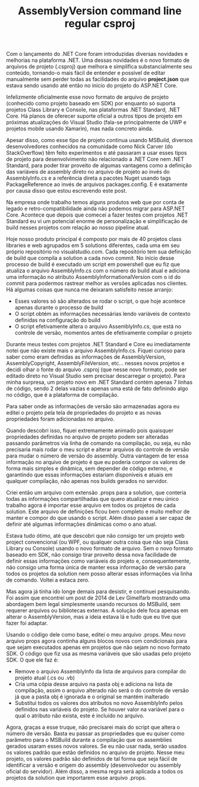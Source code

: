 ﻿---
layout: blogger
title: AssemblyVersion command line regular csproj
published: false
tags: [MSBuild, .NET, Código, Integração Contínua, Automatização]
---
Com o lançamento do .NET Core foram introduzidas diversas novidades e melhorias na plataforma .NET. Uma dessas novidades é o novo formato de arquivos de projeto (.csproj) que melhora e simplifica substancialmente seu conteúdo, tornando-o mais fácil de entender e possível de editar manualmente sem perder todas as facilidades do arquivo <strong>project.json</strong> que estava sendo usando até então no início do projeto do ASP.NET Core.

Infelizmente oficialmente esse novo formato de arquivo de projeto (conhecido como projeto baseado em SDK) por enquanto só suporta projetos Class Library e Console, nas plataformas .NET Standard, .NET Core. Há planos de oferecer suporte oficial a outros tipos de projeto em próximas atualizações do Visual Studio (fala-se principalmente de UWP e projetos mobile usando Xamarin), mas nada concreto ainda.

Apesar disso, como esse tipo de projeto continua usando MSBuild, diversos desenvolvedores conhecidos na comunidade como Nick Carver (do StackOverflow) têm feito experimentos e até passaram a usar esses tipos de projeto para desenvolvimento não relacionado a .NET Core nem .NET Standard, para poder tirar proveito de algumas vantagens como a definição das variáveis de assembly direto no arquivo de projeto ao invés do AssemblyInfo.cs e a referência direta a pacotes Nuget usando tags PackageReference ao invés de arquivos packages.config. E é exatamente por causa disso que estou escrevendo este post.

Na empresa onde trabalho temos alguns produtos web que por conta de legado e retro-compatibilidade ainda não podemos migrar para ASP.NET Core. Acontece que depois que comecei a fazer testes com projetos .NET Standard eu vi um potencial enorme de personalização e simplificação de build nesses projetos com relação ao nosso pipeline atual.

Hoje nosso produto principal é composto por mais de 40 projetos class libraries e web agrupados em 5 solutions diferentes, cada uma em seu próprio repositório no visualstudio.com. Cada repositório tem sua definição de build que compila a solution a cada novo commit. No início desse processo de build é executado um script em powershell que eu fiz que atualiza o arquivo AssemblyInfo.cs com o número do build atual e adiciona uma informação no atributo AssemblyInformationalVersion com o id do commit para podermos rastrear melhor as versões aplicadas nos clientes. Há algumas coisas que nunca me deixaram satisfeito nesse arranjo:

- Esses valores só são alterados se rodar o script, o que hoje acontece apenas durante o processo de build
- O script obtém as informações necessárias lendo variáveis de contexto definidas na configuração do build
- O script efetivamente altera o arquivo AssemblyInfo.cs, que está no controle de versão, momentos antes de efetivamente compilar o projeto

Durante meus testes com projetos .NET Standard e Core eu imediatamente notei que não existe mais o arquivo AssemblyInfo.cs. Fiquei curioso para saber como eram definidas as informações de AssemblyVersion, AssemblyCopyright, AssemblyFileVersion, etc… nesses novos projetos e decidi olhar o fonte do arquivo .csproj (que nesse novo formato, pode ser editado direto no Visual Studio sem precisar descarregar o projeto). Para minha surpresa, um projeto novo em .NET Standard contém apenas 7 linhas de código, sendo 2 delas vazias e apenas uma está de fato definindo algo no código, que é a plataforma de compilação.

Para saber onde as informações de versão são armazenadas agora eu editei o projeto pela tela de propriedades do projeto e as novas propriedades foram adicionadas no arquivo.

Quando descobri isso, fiquei extremamente animado pois quaisquer propriedades definidas no arquivo de projeto podem ser alteradas passando parâmetros via linha de comando na compilação, ou seja, eu não precisaria mais rodar o meu script e alterar arquivos do controle de versão para mudar o número de versão do assembly. Outra vantagem de ter essa informação no arquivo de projeto é que eu poderia compor os valores de forma mais simples e dinâmica, sem depender de código externo, e garantindo que essas informações estariam disponíveis e atuais em qualquer compilação, não apenas nos builds gerados no servidor.

Criei então um arquivo com extensão .props para a solution, que conteria todas as informações compartilhadas que quero atualizar e meu único trabalho agora é importar esse arquivo em todos os projetos de cada solution. Este arquivo de definições ficou bem completo e muito melhor de manter e compor do que usando o script. Além disso passei a ser capaz de definir até algumas informações dinâmicas como o ano atual.

Estava tudo ótimo, até que descobri que não consigo ter um projeto web project convencional (ou WPF, ou qualquer outra coisa que não seja Class Library ou Console) usando o novo formato de arquivo. Sem o novo formato baseado em SDK, não consigo tirar proveito dessa nova facilidade de definir essas informações como variáveis do projeto e, consequentemente, não consigo uma forma única de manter essa informação de versão para todos os projetos da solution nem posso alterar essas informações via linha de comando. Voltei a estaca zero.

Mas agora já tinha ido longe demais para desistir, e continuei pesquisando. Foi assim que encontrei um post de 2014 de Lev Gimelfarb mostrando uma abordagem bem legal simplesmente usando recursos do MSBuild, sem requerer arquivos ou bibliotecas externas. A solução dele foca apenas em alterar o AssemblyVersion, mas a ideia estava lá e tudo que eu tive que fazer foi adaptar.

Usando o código dele como base, editei o meu arquivo .props. Meu novo arquivo props agora continha alguns blocos novos com condicionais para que sejam executados apenas em projetos que não sejam no novo formato SDK. O código que fiz usa as mesma variáveis que são usadas pelo projeto SDK. O que ele faz é:

- Remove o arquivo AssemblyInfo da lista de arquivos para compilar do projeto atual (.cs ou .vb)
- Cria uma cópia desse arquivo na pasta obj e adiciona na lista de compilação, assim o arquivo alterado não será o do controle de versão já que a pasta obj é ignorada e o original se mantém inalterado
- Substitui todos os valores dos atributos no novo AssemblyInfo pelos definidos nas variáveis do projeto. Se houver valor na variável para o qual o atributo não exista, este é incluído no arquivo.</li></ul><p>Agora, graças a esse truque, não precisarei mais do script que altera o número de versão. Basta eu passar as propriedades que eu quiser como parâmetro para o MSBuild durante a compilação que os assemblies gerados usaram esses novos valores. Se eu não usar nada, serão usados os valores padrão que estão definidos no arquivo de projeto. Nesse meu projeto, os valores padrão são definidos de tal forma que seja fácil de identificar a versão e origem do assembly (desenvolvedor ou assembly oficial do servidor). Além disso, a mesma regra será aplicada a todos os projetos da solution que importarem esse arquivo .props.
